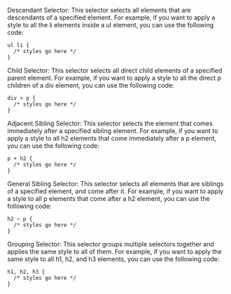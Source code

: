 Descendant Selector:
This selector selects all elements that are descendants of a specified element. For example, if you want to apply a style to all the li elements inside a ul element, you can use the following code:

```
ul li {
  /* styles go here */
}
```
Child Selector:
This selector selects all direct child elements of a specified parent element. For example, if you want to apply a style to all the direct p children of a div element, you can use the following code:

```
div > p {
  /* styles go here */
}
```
Adjacent Sibling Selector:
This selector selects the element that comes immediately after a specified sibling element. For example, if you want to apply a style to all h2 elements that come immediately after a p element, you can use the following code:

```
p + h2 {
  /* styles go here */
}
```
General Sibling Selector:
This selector selects all elements that are siblings of a specified element, and come after it. For example, if you want to apply a style to all p elements that come after a h2 element, you can use the following code:

```
h2 ~ p {
  /* styles go here */
}
```
Grouping Selector:
This selector groups multiple selectors together and applies the same style to all of them. For example, if you want to apply the same style to all h1, h2, and h3 elements, you can use the following code:

```
h1, h2, h3 {
  /* styles go here */
}
```
